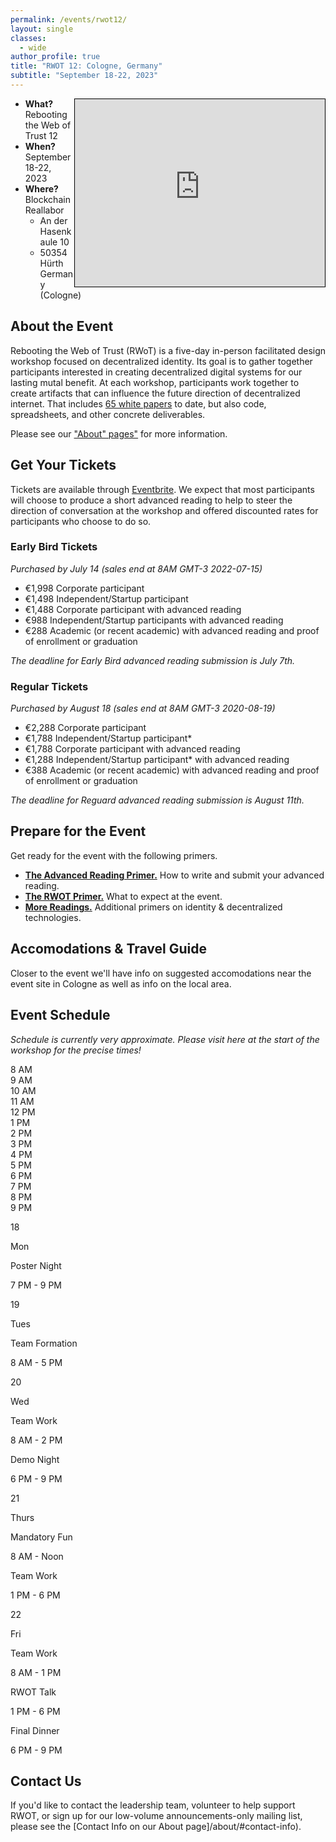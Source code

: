 ```yaml
---
permalink: /events/rwot12/
layout: single
classes:
  - wide
author_profile: true
title: "RWOT 12: Cologne, Germany"
subtitle: "September 18-22, 2023"
---
```


<center>
  <iframe src="https://www.google.com/maps/embed?pb=!1m18!1m12!1m3!1d3035.597047199709!2d6.904300692118019!3d50.877825912459535!2m3!1f0!2f0!3f0!3m2!1i1024!2i768!4f13.1!3m3!1m2!1s0x47bf23b4ecbc4d1f%3A0xebc82a5e56a0489c!2sBlockchain%20Reallabor!5e0!3m2!1sen!2sus!4v1682636675830!5m2!1sen!2sus" width="400" height="300" style="border:1px solid black; float: right;" allowfullscreen="" loading="lazy" referrerpolicy="no-referrer-when-downgrade"></iframe>
</center>

<ul>
  <li><b>What?</b> Rebooting the Web of Trust 12
  <li><b>When?</b> September 18-22, 2023
  <li><b>Where?</b> Blockchain Reallabor
    <ul>
      <li>An der Hasenkaule 10
      <li>50354 Hürth Germany (Cologne)
    </ul>
</ul>


## About the Event

Rebooting the Web of Trust (RWoT) is a five-day in-person facilitated design workshop focused on decentralized identity. Its goal is to gather together participants interested in creating decentralized digital systems for our lasting mutal benefit. At each workshop, participants work together to create artifacts that can influence the future direction of decentralized internet. That includes [65 white papers](/papers/) to date, but also code, spreadsheets, and other concrete deliverables.

Please see our ["About" pages"](/about/) for more information.

## Get Your Tickets

Tickets are available through [Eventbrite](https://www.eventbrite.com/e/rebooting-the-web-of-trust-12-2023-cologne-tickets-597232116337). We expect that most participants will choose to produce a short advanced reading to help to steer the direction of conversation at the workshop and offered discounted rates for participants who choose to do so.

### Early Bird Tickets

_Purchased by July 14 (sales end at 8AM GMT-3 2022-07-15)_

* €1,998 Corporate participant
* €1,498 Independent/Startup participant
* €1,488 Corporate participant with advanced reading
* €988 Independent/Startup participants with advanced reading
* €288 Academic (or recent academic) with advanced reading and proof of enrollment or graduation

_The deadline for Early Bird advanced reading submission is July 7th._

### Regular Tickets

_Purchased by August 18 (sales end at 8AM GMT-3 2020-08-19)_

* €2,288 Corporate participant
* €1,788 Independent/Startup participant*
* €1,788 Corporate participant with advanced reading
* €1,288 Independent/Startup participant* with advanced reading
* €388 Academic (or recent academic) with advanced reading and proof of enrollment or graduation

_The deadline for Reguard advanced reading submission is August 11th._

## Prepare for the Event 

Get ready for the event with the following primers.

* **[The Advanced Reading Primer.](https://github.com/WebOfTrustInfo/rwot12-cologne/blob/main/advance-readings/advance-reading-primer.md)** How to write and submit your advanced reading.
* **[The RWOT Primer.](https://github.com/WebOfTrustInfo/rwot12-cologne/blob/main/advance-readings/rwot-primer.md)** What to expect at the event.
* **[More Readings.](https://www.weboftrust.info/library/#technology-primers)** Additional primers on identity & decentralized technologies.

## Accomodations & Travel Guide

Closer to the event we'll have info on suggested accomodations near the event site in Cologne as well as info on the local area.

## Event Schedule

_Schedule is currently very approximate. Please visit here at the start of the workshop for the precise times!_

<div class="calendar">
  <div class="timeline">
    <div class="spacer"></div>
    <div class="time-marker">8 AM</div>
    <div class="time-marker">9 AM</div>
    <div class="time-marker">10 AM</div>
    <div class="time-marker">11 AM</div>
    <div class="time-marker">12 PM</div>
    <div class="time-marker">1 PM</div>
    <div class="time-marker">2 PM</div>
    <div class="time-marker">3 PM</div>
    <div class="time-marker">4 PM</div>
    <div class="time-marker">5 PM</div>
    <div class="time-marker">6 PM</div>
    <div class="time-marker">7 PM</div>
    <div class="time-marker">8 PM</div>
    <div class="time-marker">9 PM</div>
  </div>
  <div class="days">
    <div class="day mon">
      <div class="date">
        <p class="date-num">18</p>
        <p class="date-day">Mon</p>
      </div>
      <div class="events">
        <div class="event start-7p end-9p evenings">
          <p class="title">Poster Night</p>
          <p class="time">7 PM - 9 PM</p>
        </div>
      </div>
    </div>
    <div class="days">
      <div class="day tues">
        <div class="date">
          <p class="date-num">19</p>
          <p class="date-day">Tues</p>
        </div>
        <div class="events">
        <div class="event start-8a end-5p work">
          <p class="title">Team Formation</p>
          <p class="time">8 AM - 5 PM</p>
        </div>
        </div>
      </div>
    </div>
    <div class="days">
      <div class="day wed">
        <div class="date">
          <p class="date-num">20</p>
          <p class="date-day">Wed</p>
        </div>
        <div class="events">
        <div class="event start-8a end-2p work">
          <p class="title">Team Work</p>
          <p class="time">8 AM - 2 PM</p>
        </div>
        <div class="event start-6p end-9p evenings">
          <p class="title">Demo Night</p>
          <p class="time">6 PM - 9 PM</p>
        </div>
        </div>
      </div>
    </div>
    <div class="days">
      <div class="day thurs">
        <div class="date">
          <p class="date-num">21</p>
          <p class="date-day">Thurs</p>
        </div>
        <div class="events">
        <div class="event start-8a end-noon fun">
          <p class="title">Mandatory Fun</p>
          <p class="time">8 AM - Noon</p>
        </div>
        <div class="event start-1p end-6p work">
          <p class="title">Team Work</p>
          <p class="time">1 PM - 6 PM</p>
        </div>
        </div>
      </div>
    </div>
    <div class="days">
      <div class="day fri">
        <div class="date">
          <p class="date-num">22</p>
          <p class="date-day">Fri</p>
        </div>
        <div class="events">
        <div class="event start-8a end-1p work">
          <p class="title">Team Work</p>
          <p class="time">8 AM - 1 PM</p>
        </div>
        <div class="event start-2p end-5p talk">
          <p class="title">RWOT Talk</p>
          <p class="time">1 PM - 6 PM</p>
        </div>
        <div class="event start-6p end-9p evenings">
          <p class="title">Final Dinner</p>
          <p class="time">6 PM - 9 PM</p>
        </div>
        </div>
      </div>
    </div>
  </div>
</div>

## Contact Us

If you'd like to contact the leadership team, volunteer to help support RWOT, or sign up for our low-volume announcements-only mailing list, please see the [Contact Info on our About page]/about/#contact-info).
